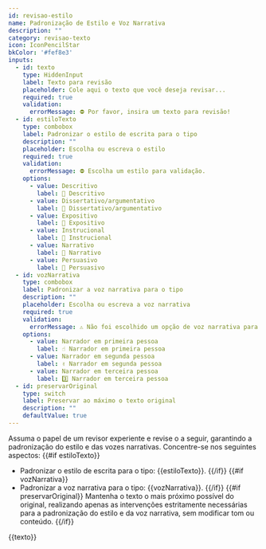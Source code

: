 ```yaml
---
id: revisao-estilo
name: Padronização de Estilo e Voz Narrativa
description: ""
category: revisao-texto
icon: IconPencilStar
bkColor: '#fef8e3'
inputs:
  - id: texto
    type: HiddenInput
    label: Texto para revisão
    placeholder: Cole aqui o texto que você deseja revisar...
    required: true
    validation:
      errorMessage: ⛔ Por favor, insira um texto para revisão!
  - id: estiloTexto
    type: combobox
    label: Padronizar o estilo de escrita para o tipo
    description: ""
    placeholder: Escolha ou escreva o estilo
    required: true
    validation:
      errorMessage: ⛔ Escolha um estilo para validação.
    options:
      - value: Descritivo
        label: 📝 Descritivo
      - value: Dissertativo/argumentativo
        label: 📜 Dissertativo/argumentativo
      - value: Expositivo
        label: 📃 Expositivo
      - value: Instrucional
        label: 📐 Instrucional
      - value: Narrativo
        label: 📣 Narrativo
      - value: Persuasivo
        label: 🥕 Persuasivo
  - id: vozNarrativa
    type: combobox
    label: Padronizar a voz narrativa para o tipo
    description: ""
    placeholder: Escolha ou escreva a voz narrativa
    required: true
    validation:
      errorMessage: ⚠️ Não foi escolhido um opção de voz narrativa para validação.
    options:
      - value: Narrador em primeira pessoa
        label: ☝️ Narrador em primeira pessoa
      - value: Narrador em segunda pessoa
        label: ✌️ Narrador em segunda pessoa
      - value: Narrador em terceira pessoa
        label: 3️⃣ Narrador em terceira pessoa
  - id: preservarOriginal
    type: switch
    label: Preservar ao máximo o texto original
    description: ""
    defaultValue: true
---
```

Assuma o papel de um revisor experiente e revise o <texto> a seguir, garantindo a padronização do estilo e das vozes narrativas. Concentre-se nos seguintes aspectos:
{{#if estiloTexto}}
- Padronizar o estilo de escrita para o tipo: {{estiloTexto}}.
{{/if}}
{{#if vozNarrativa}}
- Padronizar a voz narrativa para o tipo: {{vozNarrativa}}.
{{/if}}
{{#if preservarOriginal}}
Mantenha o texto o mais próximo possível do original, realizando apenas as intervenções estritamente necessárias para a padronização do estilo e da voz narrativa, sem modificar tom ou conteúdo.
{{/if}}
<texto>
{{texto}}
</texto>
